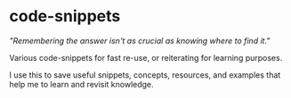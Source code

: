 # code-snippets

*"Remembering the answer isn't as crucial as knowing where to find it."*

Various code-snippets for fast re-use, or reiterating for learning purposes.

I use this to save useful snippets, concepts, resources, and examples that help me to learn and revisit knowledge.
